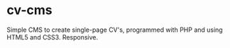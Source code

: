 # cv-cms
Simple CMS to create single-page CV's, programmed with PHP and using HTML5 and CSS3. Responsive.
